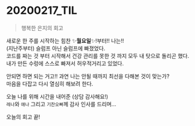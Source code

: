 # 20200217_TIL

> 행복한 은지의 회고

새로운 한 주를 시작하는 힘찬 :sparkles:**월요일**:sparkles:!부터!! 나는!!  
(지난주부터) 슬럼프 아닌 슬럼프에 빠졌었다.  
코드를 짜는 것 부터 시작해서 건강 관리를 못한 것 까지 모두 내 탓으로 돌리곤 했다.  
내가 만든 수렁에 스스로 빠져서 허우적거리고 있었다.   

안되면 하면 되는 거고!! 과연 나는 안될 때까지 최선을 다해본 것이 맞는가?  
마음을 다잡고 다시 열심히 해보려 한다.  

오늘 나를 위해 시간을 내어준 (상담 감사해요!)  
`레나`와 `애나` 그리고 `기찬오빠`께 감사 인사를 드리며...   

오늘의 회고  끝!